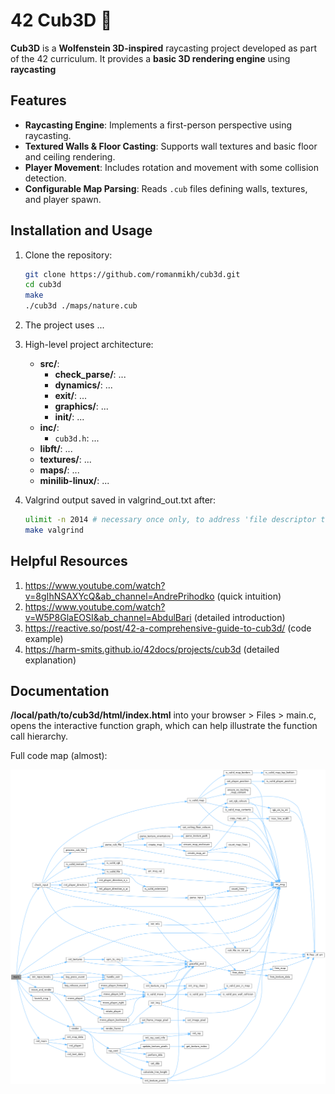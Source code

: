 # 42 Cub3D 🧊

**Cub3D** is a **Wolfenstein 3D-inspired** raycasting project developed as part of the 42 curriculum. It provides a **basic 3D rendering engine** using **raycasting**

## Features

- **Raycasting Engine**: Implements a first-person perspective using raycasting.
- **Textured Walls & Floor Casting**: Supports wall textures and basic floor and ceiling rendering.
- **Player Movement**: Includes rotation and movement with some collision detection.
- **Configurable Map Parsing**: Reads `.cub` files defining walls, textures, and player spawn.

## Installation and Usage

1. Clone the repository:
   ```sh
   git clone https://github.com/romanmikh/cub3d.git
   cd cub3d
   make
   ./cub3d ./maps/nature.cub
   ```

3. The project uses ...

4. High-level project architecture:

   - **src/**:
     - **check_parse/**: ...
     - **dynamics/**: ...
     - **exit/**: ...
     - **graphics/**: ...
     - **init/**: ...
   - **inc/**:
     - `cub3d.h`: ...
   - **libft/**: ...
   - **textures/**: ...
   - **maps/**: ...
   - **minilib-linux/**: ...

5. Valgrind output saved in valgrind_out.txt after:
   ```sh
   ulimit -n 2014 # necessary once only, to address 'file descriptor too high' error
   make valgrind
   ```

## Helpful Resources
1. https://www.youtube.com/watch?v=8gIhNSAXYcQ&ab_channel=AndrePrihodko (quick intuition)
2. https://www.youtube.com/watch?v=W5P8GlaEOSI&ab_channel=AbdulBari (detailed introduction)
3. https://reactive.so/post/42-a-comprehensive-guide-to-cub3d/ (code example)
4. https://harm-smits.github.io/42docs/projects/cub3d (detailed explanation)

## Documentation

**/local/path/to/cub3d/html/index.html** into your browser > Files > main.c, opens the interactive function graph, which can help illustrate the function call hierarchy.

Full code map (almost):

![Full Code Map](./html/main_8c_a3c04138a5bfe5d72780bb7e82a18e627_cgraph.png)